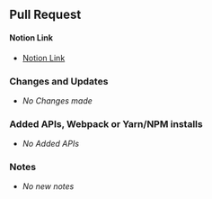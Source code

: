 ## Pull Request

#### Notion Link
- [Notion Link]()

### Changes and Updates
- _No Changes made_

### Added APIs, Webpack or Yarn/NPM installs
- _No Added APIs_ 

### Notes
- _No new notes_
